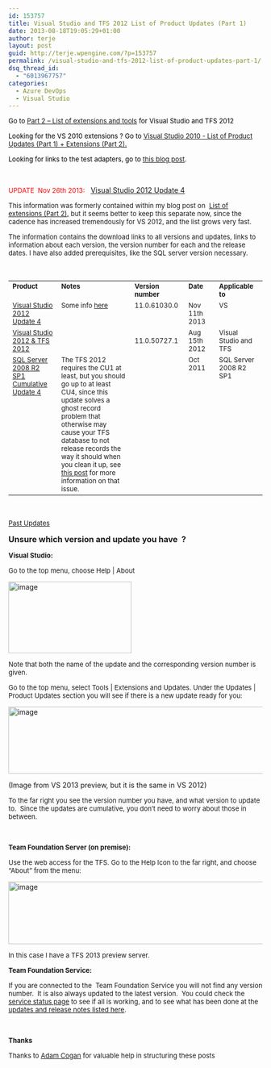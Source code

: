 ```yaml
---
id: 153757
title: Visual Studio and TFS 2012 List of Product Updates (Part 1)
date: 2013-08-18T19:05:29+01:00
author: terje
layout: post
guid: http://terje.wpengine.com/?p=153757
permalink: /visual-studio-and-tfs-2012-list-of-product-updates-part-1/
dsq_thread_id:
  - "6013967757"
categories:
  - Azure DevOps
  - Visual Studio
---
```

<p><font color="#000000" size="2">Go to <a href="http://geekswithblogs.net/terje/archive/2013/04/02/visual-studio-amp-tfs-2012-ndash-list-of-extensions-and.aspx" target="_blank"><u>Part 2 – List of extensions and tools</u></a> for Visual Studio and TFS 2012</font></p>  <p><font size="2"><font color="#ff0000"><font color="#000000">Looking for the VS 2010 extensions ? Go to </font><a href="http://geekswithblogs.net/terje/archive/2010/12/05/visual-studio-amp-tfs-ndash-list-of-addins-extensions-patches.aspx" target="_blank"><u>Visual Studio 2010 - List of Product Updates (Part 1) + Extensions (Part 2)</u></a></font><font color="#000000"><u>.</u> </font></font></p>  <p><font size="2"><font color="#000000"><font color="#000000">Looking for links to the test adapters, go to </font><a href="http://blogs.msdn.com/b/visualstudioalm/archive/2012/03/02/visual-studio-11-beta-unit-testing-plugins-list.aspx" target="_blank"><u>this blog post</u></a>. </font></font></p>  <p> </p>  <p><font color="#ff0000" size="2">UPDATE  Nov 26th 2013:</font>   <a href="http://www.microsoft.com/en-us/download/details.aspx?id=39305" target="_blank">Visual Studio 2012 Update 4</a></p>  <p><font size="2">This information was formerly contained within my blog post on  </font><a href="http://geekswithblogs.net/terje/archive/2013/04/02/visual-studio-amp-tfs-2012-ndash-list-of-extensions-and.aspx" target="_blank"><font size="2"><u>List of extensions (Part 2)</u></font></a><font size="2"><u>,</u> but it seems better to keep this separate now, since the cadence has increased tremendously for VS 2012, and the list grows very fast.</font></p>  <p><font size="2">The information contains the download links to all versions and updates, links to information about each version, the version number for each and the release dates. I have also added prerequisites, like the SQL server version necessary.</font> </p>  <p> </p>  <table cellspacing="0" cellpadding="2" width="1105" border="0"><tbody>     <tr>       <td valign="top" width="164"><strong><font size="2">Product</font></strong></td>        <td valign="top" width="546"><strong><font size="2">Notes</font></strong></td>        <td valign="top" width="122"><strong><font size="2">Version number</font></strong></td>        <td valign="top" width="122"><strong><font size="2">Date</font></strong></td>        <td valign="top" width="149"><strong><font size="2">Applicable to</font></strong></td>     </tr>      <tr>       <td valign="top" width="164"><a href="http://www.microsoft.com/en-us/download/details.aspx?id=39305" target="_blank"><font size="2">Visual Studio 2012 Update 4</font></a></td>        <td valign="top" width="546"><font size="2">Some info </font><a href="http://blogs.msdn.com/b/bharry/archive/2013/07/30/vs-2012-4-update-4-will-exist.aspx" target="_blank"><font size="2">here</font></a><font size="2"> </font></td>        <td valign="top" width="122"><font size="2">11.0.61030.0</font></td>        <td valign="top" width="122"><font size="2">Nov 11th 2013</font></td>        <td valign="top" width="149"><font size="2">VS</font> </td>     </tr>      <tr>       <td valign="top" width="164"><font size="2"><a href="http://www.microsoft.com/visualstudio/11/en-us/downloads" target="_blank"><u>Visual Studio 2012 &amp; TFS 2012</u></a></font></td>        <td valign="top" width="546"> </td>        <td valign="top" width="122">         <p><font size="2">11.0.50727.1</font></p>       </td>        <td valign="top" width="122"><font size="2">Aug 15th 2012</font></td>        <td valign="top" width="149"><font size="2">Visual Studio and TFS</font></td>     </tr>      <tr>       <td valign="top" width="164"><font size="2"><a href="http://support.microsoft.com/kb/973602" target="_blank"><u>SQL Server 2008 R2 SP1 Cumulative Update 4</u></a><u>              <br /></u></font></td>        <td valign="top" width="546"><font size="2">The TFS 2012 requires the CU1 at least, but you should go up to at least CU4, since this update solves a ghost record problem that otherwise may cause your TFS database to not release records the way it should when you clean it up, see <a href="http://geekswithblogs.net/terje/archive/2011/11/15/guide-to-reduce-tfs-database-growth-using-the-test-attachment.aspx" target="_blank"><u>this post</u></a> for more information on that issue. </font></td>        <td valign="top" width="122"> </td>        <td valign="top" width="122"><font size="2">Oct 2011</font></td>        <td valign="top" width="149"><font size="2">SQL Server 2008 R2 SP1</font></td>     </tr>   </tbody></table>  <p> </p>  <div class="earlierUpdatesToggle"><a href="javascript:toggleUpdates('Earlier')"><u><font size="2">Past Updates</font></u></a></div>  <div id="Earlier" class="earlierUpdates" style="display: none">   <table cellspacing="0" cellpadding="2" width="1105" border="0"><tbody>       <tr>         <td valign="top" width="164"><strong><font size="2">Product</font></strong></td>          <td valign="top" width="546"><strong><font size="2">Notes</font></strong></td>          <td valign="top" width="122"><strong><font size="2">Version number</font></strong></td>          <td valign="top" width="122"><strong><font size="2">Date</font></strong></td>          <td valign="top" width="149"><strong><font size="2">Applicable to</font></strong></td>       </tr>        <tr>         <td valign="top" width="164"><font color="#ff0000" size="2"><a href="http://www.microsoft.com/en-us/download/details.aspx?id=39936" target="_blank"><u><strike>Visual Studio 2012 Update 4 RC 2</strike></u></a></font></td>          <td valign="top" width="546"><font color="#808000" size="2"><strike>(Release Candidate)  <br />More info and overview of fixes at </strike></font><a href="http://support.microsoft.com/kb/2872520" target="_blank"><u><font color="#808000" size="2"><strike>KB 2872520</strike></font></u></a></td>          <td valign="top" width="122"><font color="#808000" size="2"><strike>11.0.60722.0</strike></font></td>          <td valign="top" width="122"><font color="#808000" size="2"><strike>Aug 19th 2013</strike></font></td>          <td valign="top" width="149"><font color="#808000" size="2"><strike>VS and TFS</strike></font></td>       </tr>        <tr>         <td valign="top" width="164"><font color="#ff0000" size="2"><a href="http://www.microsoft.com/en-us/download/details.aspx?id=39704" target="_blank"><u><strike>Visual Studio 2012 Update 4 RC 1</strike></u></a></font></td>          <td valign="top" width="546"><font size="2"><font color="#ff0000"><strike>(Release Candidate)  <br />See </strike></font><a href="http://blogs.msdn.com/b/bharry/archive/2013/07/30/vs-2012-4-update-4-will-exist.aspx" target="_blank"><u><font color="#ff0000"><strike>Brian Harry’s blogpost</strike></font></u></a><font color="#ff0000"><strike> and </strike></font><a href="http://go.microsoft.com/fwlink/?LinkId=314228"><u><font color="#ff0000"><strike>VS 2012 Update 4 RC 1 KB Article</strike></font></u></a><font color="#ff0000"><strike> (</strike></font><a href="http://support.microsoft.com/kb/2872520" target="_blank"><u><font color="#ff0000"><strike>KB 2872520</strike></font></u></a><font color="#ff0000"><strike>)</strike></font></font></td>          <td valign="top" width="122"><font color="#ff0000" size="2"><strike>11.0.60722.0</strike></font></td>          <td valign="top" width="122"><font color="#ff0000" size="2"><strike>July 30th 2013</strike></font></td>          <td valign="top" width="149"><font size="2"><strike><font color="#ff0000">VS</font> <font color="#ff0000">and TFS</font></strike></font></td>       </tr>        <tr>         <td valign="top" width="164"><font size="2"><a href="http://www.microsoft.com/en-us/download/details.aspx?id=39305" target="_blank"><u><strike>Visual Studio 2012 Update 3</strike></u></a></font></td>          <td valign="top" width="546"><font size="2"><strike>See </strike><a href="http://blogs.msdn.com/b/bharry/archive/2013/06/26/visual-studio-2012-3-is-released.aspx" target="_blank"><u><strike>Brian Harry’s blogpost</strike></u></a><strike> and </strike><a href="http://support.microsoft.com/kb/2835600/en-us" target="_blank"><u><strike>KB 2835600</strike></u></a></font></td>          <td valign="top" width="122"><font size="2"><strike>11.0.60610.01</strike></font></td>          <td valign="top" width="122"><font size="2"><strike>June 24th 2013</strike></font></td>          <td valign="top" width="149"><font size="2"><strike>VS and TFS</strike></font></td>       </tr>        <tr>         <td valign="top" width="164"><font size="2"><strike>Visual Studio 2012 Update 3 RC</strike></font></td>          <td valign="top" width="546"><font size="2"><strike></strike></font></td>          <td valign="top" width="122"><font size="2"><strike>11.0.60430.02</strike></font></td>          <td valign="top" width="122"><font size="2"><strike></strike></font></td>          <td valign="top" width="149"><font size="2"><strike>VS and TFS</strike></font></td>       </tr>        <tr>         <td valign="top" width="164"><a href="http://www.microsoft.com/en-us/download/details.aspx?id=38188" target="_blank"><u><font size="2"><strike>Visual Studio 2012 Update 2</strike></font></u></a><strike>              <br />and               <br /><font size="2"><a href="http://www.microsoft.com/en-us/download/details.aspx?id=38185" target="_blank"><u>TFS 2012 with Update 2</u></a></font></strike></td>          <td valign="top" width="546"><font size="2"><strike>See </strike><a href="http://blogs.msdn.com/b/bharry/" target="_blank"><u><strike>Brian Harry’s blogpost</strike></u></a><strike> and </strike><a href="http://blogs.msdn.com/b/visualstudioalm/archive/2013/04/04/visual-studio-update-2-now-available.aspx" target="_blank"><u><strike>MSDN Blogpost</strike></u></a><strike>                <br />Also see links to other updates in the VS 2012 Update 2 page</strike></font></td>          <td valign="top" width="122"><font size="2"><strike>11.0.60315.01                <br />2012.2</strike></font></td>          <td valign="top" width="122"><font size="2"><strike>Apr 4th 2013</strike></font></td>          <td valign="top" width="149"><font size="2"><strike>VS and TFS</strike></font></td>       </tr>        <tr>         <td valign="top" width="164"><font size="2"><a href="http://www.microsoft.com/en-us/download/details.aspx?id=36833" target="_blank"><u><strike>VS2012 Update 2 CTP 4</strike></u></a></font></td>          <td valign="top" width="546"><font size="2"><strike>See </strike><a href="http://support.microsoft.com/kb/2797912" target="_blank"><u><strike>KB2797912</strike></u></a><strike> and </strike></font></td>          <td valign="top" width="122"><font size="2"><strike>11.0.60223.1</strike></font></td>          <td valign="top" width="122"><font size="2"><strike>Mar 3rd 2013</strike></font></td>          <td valign="top" width="149"><font size="2"><strike>VS and TFS</strike></font></td>       </tr>        <tr>         <td valign="top" width="164"><font size="2"><a href="http://go.microsoft.com/fwlink/?LinkId=273878" target="_blank"><u><strike>VS 2012 Update 2 CTP 2</strike></u></a></font></td>          <td valign="top" width="546"><font size="2"><strike>See </strike><a href="http://blogs.msdn.com/b/bharry/archive/2013/01/30/announcing-visual-studio-2012-update-2-vs2012-2.aspx" target="_blank"><u><strike>Brian Harry’s blogpost</strike></u></a><strike> and </strike><a href="http://support.microsoft.com/kb/2797912" target="_blank"><u><strike>KB2797912</strike></u></a><strike> </strike></font></td>          <td valign="top" width="122"><font size="2"><strike>11.0.60115.01</strike></font></td>          <td valign="top" width="122"><font size="2"><strike>Jan 30th 2013</strike></font></td>          <td valign="top" width="149"><font size="2"><strike>VS and TFS</strike></font></td>       </tr>        <tr>         <td valign="top" width="164"><font size="2"><a href="http://www.microsoft.com/en-us/download/details.aspx?id=36392" target="_blank"><u><strike>Hotfix 1 for TFS Update 1</strike></u></a></font></td>          <td valign="top" width="546"><font size="2"><strike>See </strike><a href="http://blogs.msdn.com/b/bharry/archive/2013/02/01/hotfixes-for-tfs-2012-update-1-tfs-2012-1.aspx" target="_blank"><u><strike>Brian Harry’s blogpost</strike></u></a><strike>, and </strike><a href="http://support.microsoft.com/kb/2803625" target="_blank"><u><strike>KB2803625</strike></u></a></font></td>          <td valign="top" width="122"><font size="2"><strike>11.0.60123.0</strike></font></td>          <td valign="top" width="122"><font size="2"><strike>Feb 1st 2013</strike></font></td>          <td valign="top" width="149"><font size="2"><strike>TFS</strike></font></td>       </tr>        <tr>         <td valign="top" width="164"><a href="http://www.microsoft.com/visualstudio/eng/downloads" target="_blank"><font size="2"><u><strike>Visual Studio 2012 Update 1</strike></u></font></a></td>          <td valign="top" width="546"><strike><font size="2">You should find it as a product update in the Extension Manager.                <br /></font><font size="2">Info from <a href="http://blogs.msdn.com/b/bharry/archive/2012/11/26/visual-studio-2012-update-1-is-available.aspx" target="_blank"><u>Brian H here</u></a>, and other info <font size="2"><a href="http://blogs.msdn.com/b/visualstudioalm/archive/2012/11/26/visual-studio-and-team-foundation-server-2012-update-1-now-available.aspx" target="_blank"><u>here</u></a></font> ( and <a href="http://blogs.msdn.com/b/visualstudioalm/archive/2012/10/26/final-ctp-for-visual-studio-2012-update-1.aspx" target="_blank"><u>here</u></a> written for CTP4 but valid). <font size="2">Also see all downloads from </font><a href="http://www.microsoft.com/visualstudio/eng/downloads" target="_blank"><u><font size="2">here</font></u></a><font size="2">.</font></font></strike></td>          <td valign="top" width="122"><font size="2"><strike>11.0.51106.1                <br />2012.1</strike></font></td>          <td valign="top" width="122"><font size="2"><strike>Nov 26th 2012</strike></font></td>          <td valign="top" width="149"><font size="2"><strike>Visual</strike> Studio</font></td>       </tr>        <tr>         <td valign="top" width="164"><a href="http://go.microsoft.com/?linkid=9810324" target="_blank"><u><font size="2"><strike>TFS 2012 with Update 1</strike></font></u></a></td>          <td valign="top" width="546"><font size="2"><strike>Complete install or upgrade from RTM. </strike></font></td>          <td valign="top" width="122"><font size="2"><strike>11.0.51106.1</strike></font></td>          <td valign="top" width="122"><font size="2"><strike>Nov 26th 2012</strike></font></td>          <td valign="top" width="149"><font size="2"><strike>TFS</strike></font></td>       </tr>        <tr>         <td valign="top" width="164"><font size="2"><a href="http://www.microsoft.com/en-us/download/details.aspx?id=34818" target="_blank"><u><strike>Visual Studio 2012 Update 1 CTP 4</strike></u></a></font></td>          <td valign="top" width="546"><strike></strike></td>          <td valign="top" width="122"><font size="2"><strike>11.0.51020.3</strike></font></td>          <td valign="top" width="122"><font size="2"><strike>Oct 29th 2012</strike></font></td>          <td valign="top" width="149"><font size="2"><strike>Visual Studio and TFS</strike></font></td>       </tr>        <tr>         <td valign="top" width="164"> </td>          <td valign="top" width="546"> </td>          <td valign="top" width="122"> </td>          <td valign="top" width="122"> </td>          <td valign="top" width="149"> </td>       </tr>        <tr>         <td valign="top" width="164"><font size="2"><strike>July 2012 Update</strike></font></td>          <td valign="top" width="546"><font size="2"><strike></strike></font></td>          <td valign="top" width="122">           <p><font size="2"><strike>11.0.50626.1</strike></font></p>         </td>          <td valign="top" width="122"><font size="2"><strike>July 2012</strike></font></td>          <td valign="top" width="149"><font size="2"><strike>Visual Studio and TFS</strike></font></td>       </tr>        <tr>         <td valign="top" width="164"><font size="2"><strike>Visual Studio 2012 &amp; TFS 2012 RC</strike></font></td>          <td valign="top" width="546"><font size="2"><strike>See Brian Harry’s </strike></font><a href="http://blogs.msdn.com/b/bharry/archive/2012/05/31/visual-studio-tfs-2012-release-candidate-available-today.aspx" target="_blank"><u><font size="2"><strike>blogpost</strike></font></u></a><font size="2"><strike>, more links inside there</strike></font></td>          <td valign="top" width="122"><font size="2"><strike>11.0.50522.1</strike></font></td>          <td valign="top" width="122"><font size="2"><strike>May 31th 2012</strike></font></td>          <td valign="top" width="149"><font size="2"><strike>Visual Studio and TFS</strike></font></td>       </tr>        <tr>         <td valign="top" width="164"><font size="2"><a href="https://msdn.microsoft.com/en-us/subscriptions/securedownloads/#FileId=49011" target="_blank"><strike><u>April 2012 Update</u><sup><strong>1</strong></sup></strike></a></font></td>          <td valign="top" width="546"><font size="2"><strike>See </strike></font><a href="http://support.microsoft.com/kb/2677574" target="_blank"><u><font size="2"><strike>KB2677574</strike></font></u></a><font size="2"><strike> and </strike><a href="http://blogs.msdn.com/b/webdevtools/archive/2012/04/06/april-2012-update-for-visual-studio-11-beta.aspx" target="_blank"><u><strike>VS Blogpost</strike></u></a><strike> for more information.                <br />Get the update using <strong>Tools/Extension Manager/Product Update</strong>.</strike></font></td>          <td valign="top" width="122"><font size="2"><strike>11.0.50323.1</strike></font></td>          <td valign="top" width="122"><font size="2"><strike>April 2012</strike></font></td>          <td valign="top" width="149"><font size="2"><strike>Visual Studio</strike></font></td>       </tr>        <tr>         <td valign="top" width="164"><font size="2"><a href="http://www.microsoft.com/visualstudio/11/en-us" target="_blank"><u><strike>Visual Studio 11 &amp; TFS 11 Beta</strike></u></a></font></td>          <td valign="top" width="546"><font size="2"><strike>This is the beta release, and you are free to download and try it out. </strike></font></td>          <td valign="top" width="122"><font size="2"><strike>11.0.50214.1</strike></font></td>          <td valign="top" width="122"><font size="2"><strike>March 2012</strike></font></td>          <td valign="top" width="149"><font size="2"><strike>Visual Studio and TFS</strike></font></td>       </tr>     </tbody></table> </div>  <p><strong><font size="3"></font></strong></p>  <p><strong><font size="3">Unsure which version and update you have  ?</font></strong></p>  <p><font size="2"><strong>Visual Studio:</strong></font></p>  <p><font size="2">Go to the top menu, choose Help | About</font></p>  <p><a href="https://gwb.blob.core.windows.net/terje/Windows-Live-Writer/Visual-Studio-and-TFS-2012-product-insta_F68B/image_2.png"><img title="image" style="border-left-width: 0px; border-right-width: 0px; background-image: none; border-bottom-width: 0px; padding-top: 0px; padding-left: 0px; margin: 0px; display: inline; padding-right: 0px; border-top-width: 0px" border="0" alt="image" src="http://hermit.no/wp-content/uploads/2015/08/GWB-Windows-Live-Writer-Visual-Studio-and-TFS-2012-product-insta_F68B-image_thumb2.png" width="244" height="142" /></a></p>  <p><font size="2">Note that both the name of the update and the corresponding version number is given.</font></p>  <p><font size="2">Go to the top menu, select Tools | Extensions and Updates. Under the Updates | Product Updates section you will see if there is a new update ready for you:</font></p>  <p><a href="https://gwb.blob.core.windows.net/terje/Windows-Live-Writer/Visual-Studio-and-TFS-2012-product-insta_F68B/image_6.png"><img title="image" style="border-left-width: 0px; border-right-width: 0px; background-image: none; border-bottom-width: 0px; padding-top: 0px; padding-left: 0px; display: inline; padding-right: 0px; border-top-width: 0px" border="0" alt="image" src="http://hermit.no/wp-content/uploads/2015/08/GWB-Windows-Live-Writer-Visual-Studio-and-TFS-2012-product-insta_F68B-image_thumb_22.png" width="566" height="133" /></a></p>  <p>(Image from VS 2013 preview, but it is the same in VS 2012)</p>  <p><font size="2">To the far right you see the version number you have, and what version to update to.  Since the updates are cumulative, you don’t need to worry about those in between.</font> </p>  <p> </p>  <p><font size="2"><strong>Team Foundation Server (on premise):</strong></font></p>  <p><font size="2">Use the web access for the TFS. Go to the Help Icon to the far right, and choose “About” from the menu:</font></p>  <p><a href="https://gwb.blob.core.windows.net/terje/Windows-Live-Writer/Visual-Studio-and-TFS-2012-product-insta_F68B/image_4.png"><img title="image" style="border-left-width: 0px; border-right-width: 0px; background-image: none; border-bottom-width: 0px; padding-top: 0px; padding-left: 0px; display: inline; padding-right: 0px; border-top-width: 0px" border="0" alt="image" src="http://hermit.no/wp-content/uploads/2015/08/GWB-Windows-Live-Writer-Visual-Studio-and-TFS-2012-product-insta_F68B-image_thumb_12.png" width="569" height="124" /></a></p>  <p><font size="2">In this case I have a TFS 2013 preview server.</font> </p>  <p><font size="2"><strong>Team Foundation Service:</strong></font></p>  <p><font size="2">If you are connected to the  Team Foundation Service you will not find any version number.  It is also always updated to the latest version.  You could check the <a href="http://tfs.visualstudio.com/en-us/support/current-service-status/" target="_blank"><u>service status page</u></a> to see if all is working, and to see what has been done at </font><font size="2">the </font><a href="http://tfs.visualstudio.com/news/" target="_blank"><font size="2"><u>updates and release notes listed here</u></font></a><font size="2">.</font></p>  <p> </p>  <p><strong><font size="2">Thanks</font></strong></p>  <p><font size="2">Thanks to <a href="http://www.adamcogan.com" target="_blank"><u>Adam Cogan</u></a> for valuable help in structuring these posts</font></p>